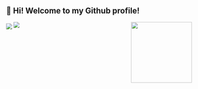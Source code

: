 ##  👋 Hi! Welcome to my Github profile!

<img align='center' src="http://mazassumnida.wtf/api/v2/generate_badge?boj=brightface">
<img src="http://mazandi.herokuapp.com/api?handle=brightface&theme=warm"/>

<img align='right' src="https://github-readme-stats.vercel.app/api?username=brightface" height="165">






